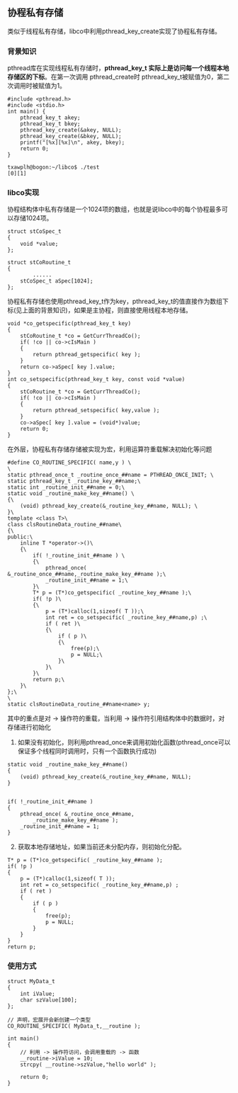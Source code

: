 ## 协程私有存储
类似于线程私有存储，libco中利用pthread_key_create实现了协程私有存储。

### 背景知识
pthread库在实现线程私有存储时，**pthread_key_t 实际上是访问每一个线程本地存储区的下标**。在第一次调用 pthread_create时 pthread_key_t被赋值为0，第二次调用时被赋值为1。

```
#include <pthread.h>
#include <stdio.h>
int main() {
    pthread_key_t akey;
    pthread_key_t bkey;
    pthread_key_create(&akey, NULL);
    pthread_key_create(&bkey, NULL);
    printf("[%x][%x]\n", akey, bkey);
    return 0;
}

txawplh@bogon:~/libco$ ./test 
[0][1]

```

### libco实现
协程结构体中私有存储是一个1024项的数组，也就是说libco中的每个协程最多可以存储1024项。
```
struct stCoSpec_t
{
	void *value;
};

struct stCoRoutine_t
{
        ......
	stCoSpec_t aSpec[1024];
};
```

协程私有存储也使用pthread_key_t作为key，pthread_key_t的值直接作为数组下标(见上面的背景知识)，如果是主协程，则直接使用线程本地存储。
```
void *co_getspecific(pthread_key_t key)
{
	stCoRoutine_t *co = GetCurrThreadCo();
	if( !co || co->cIsMain )
	{
		return pthread_getspecific( key );
	}
	return co->aSpec[ key ].value;
}
int co_setspecific(pthread_key_t key, const void *value)
{
	stCoRoutine_t *co = GetCurrThreadCo();
	if( !co || co->cIsMain )
	{
		return pthread_setspecific( key,value );
	}
	co->aSpec[ key ].value = (void*)value;
	return 0;
}
```

在外层，协程私有存储存储被实现为宏，利用运算符重载解决初始化等问题

```
#define CO_ROUTINE_SPECIFIC( name,y ) \
\
static pthread_once_t _routine_once_##name = PTHREAD_ONCE_INIT; \
static pthread_key_t _routine_key_##name;\
static int _routine_init_##name = 0;\
static void _routine_make_key_##name() \
{\
 	(void) pthread_key_create(&_routine_key_##name, NULL); \
}\
template <class T>\
class clsRoutineData_routine_##name\
{\
public:\
	inline T *operator->()\
	{\
		if( !_routine_init_##name ) \
		{\
			pthread_once( &_routine_once_##name,_routine_make_key_##name );\
			_routine_init_##name = 1;\
		}\
		T* p = (T*)co_getspecific( _routine_key_##name );\
		if( !p )\
		{\
			p = (T*)calloc(1,sizeof( T ));\
			int ret = co_setspecific( _routine_key_##name,p) ;\
            if ( ret )\
            {\
                if ( p )\
                {\
                    free(p);\
                    p = NULL;\
                }\
            }\
		}\
		return p;\
	}\
};\
\
static clsRoutineData_routine_##name<name> y;
```
其中的重点是对 -> 操作符的重载，当利用 -> 操作符引用结构体中的数据时，对存储进行初始化

1. 如果没有初始化，则利用pthread_once来调用初始化函数(pthread_once可以保证多个线程同时调用时，只有一个函数执行成功)
```
static void _routine_make_key_##name()
{
 	(void) pthread_key_create(&_routine_key_##name, NULL);
}


if( !_routine_init_##name ) 
{
	pthread_once( &_routine_once_##name,
		_routine_make_key_##name );
	_routine_init_##name = 1;
}
```
2. 获取本地存储地址，如果当前还未分配内存，则初始化分配。

```
T* p = (T*)co_getspecific( _routine_key_##name );
if( !p )
{
	p = (T*)calloc(1,sizeof( T ));
	int ret = co_setspecific( _routine_key_##name,p) ;
    if ( ret )
    {
        if ( p )
        {
            free(p);
            p = NULL;
    	}
    }
}
return p;
```

### 使用方式
```
struct MyData_t
{
	int iValue;
	char szValue[100];
};

// 声明，宏展开会新创建一个类型
CO_ROUTINE_SPECIFIC( MyData_t,__routine );

int main()
{
	// 利用 -> 操作符访问，会调用重载的 -> 函数
	__routine->iValue = 10;
	strcpy( __routine->szValue,"hello world" );

	return 0;
}

```